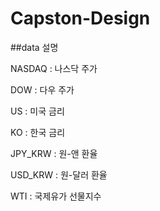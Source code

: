 # Capston-Design

##data 설명

NASDAQ : 나스닥 주가

DOW : 다우 주가

US : 미국 금리

KO : 한국 금리

JPY_KRW : 원-앤 환율

USD_KRW : 원-달러 환율

WTI : 국제유가 선물지수
